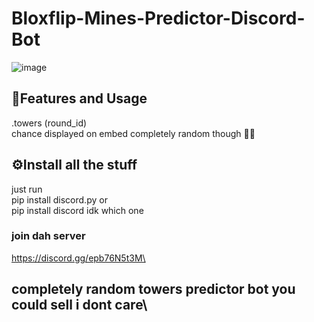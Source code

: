 # Bloxflip-Mines-Predictor-Discord-Bot

![image](https://user-images.githubusercontent.com/98252854/188499449-3f388d8b-beba-4475-a61d-a82a7c6265fb.png)

## 📝Features and Usage
.towers (round_id)\
chance displayed on embed completely random though 🤷‍♂️

## ⚙️Install all the stuff
just run\
pip install discord.py   or\
pip install discord   idk which one

### join dah server
https://discord.gg/epb76N5t3M\
## completely random towers predictor bot you could sell i dont care\
